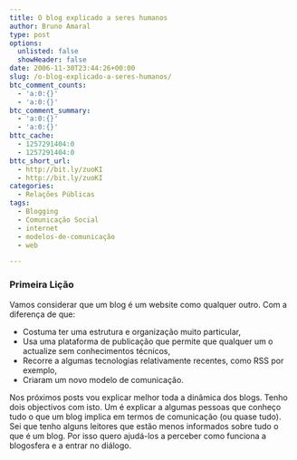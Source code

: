```yaml
---
title: O blog explicado a seres humanos
author: Bruno Amaral
type: post
options:
  unlisted: false
  showHeader: false
date: 2006-11-30T23:44:26+00:00
slug: /o-blog-explicado-a-seres-humanos/
btc_comment_counts:
  - 'a:0:{}'
  - 'a:0:{}'
btc_comment_summary:
  - 'a:0:{}'
  - 'a:0:{}'
bttc_cache:
  - 1257291404:0
  - 1257291404:0
bttc_short_url:
  - http://bit.ly/zuoKI
  - http://bit.ly/zuoKI
categories:
  - Relações Públicas
tags:
  - Blogging
  - Comunicação Social
  - internet
  - modelos-de-comunicação
  - web

---
```

### Primeira Lição

Vamos considerar que um blog é um website como qualquer outro. Com a diferença de que:

  * Costuma ter uma estrutura e organização muito particular,
  * Usa uma plataforma de publicação que permite que qualquer um o actualize sem conhecimentos técnicos,
  * Recorre a algumas tecnologias relativamente recentes, como RSS por exemplo,
  * Criaram um novo modelo de comunicação.

Nos próximos posts vou explicar melhor toda a dinâmica dos blogs. Tenho dois objectivos com isto. Um é explicar a algumas pessoas que conheço tudo o que um blog implica em termos de comunicação (ou quase tudo). Sei que tenho alguns leitores que estão menos informados sobre tudo o que é um blog. Por isso quero ajudá-los a perceber como funciona a blogosfera e a entrar no diálogo.